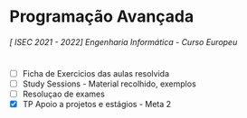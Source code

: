 # Programação Avançada 
###### [ ISEC 2021 - 2022] Engenharia Informática - Curso Europeu

#

- [ ] Ficha de Exercicios das aulas resolvida 
- [ ]  Study Sessions - Material recolhido, exemplos 
- [ ]  Resoluçao de exames 
- [x] TP Apoio a projetos e estágios - Meta 2
